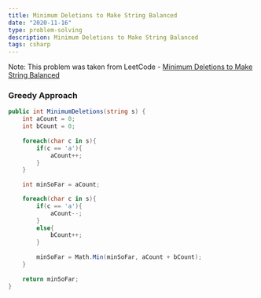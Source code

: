 ```yaml
---
title: Minimum Deletions to Make String Balanced
date: "2020-11-16"
type: problem-solving
description: Minimum Deletions to Make String Balanced
tags: csharp
---
```


Note: This problem was taken from LeetCode - [Minimum Deletions to Make String Balanced](https://leetcode.com/problems/minimum-deletions-to-make-string-balanced/)

### Greedy Approach

```csharp
public int MinimumDeletions(string s) {
	int aCount = 0;
	int bCount = 0;
	
	foreach(char c in s){
		if(c == 'a'){
			aCount++;
		}
	}
	
	int minSoFar = aCount;

	foreach(char c in s){
		if(c == 'a'){
			aCount--;
		}
		else{
			bCount++;
		}
		
		minSoFar = Math.Min(minSoFar, aCount + bCount);
	}
	
	return minSoFar;
}
```
